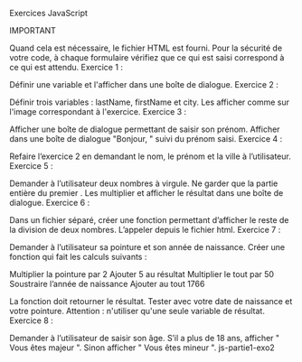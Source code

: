 Exercices JavaScript

IMPORTANT

Quand cela est nécessaire, le fichier HTML est fourni. Pour la sécurité de votre code, à chaque formulaire vérifiez que ce qui est saisi correspond à ce qui est attendu. Exercice 1 :

Définir une variable et l'afficher dans une boîte de dialogue. Exercice 2 :

Définir trois variables : lastName, firstName et city. Les afficher comme sur l'image correspondant à l'exercice. Exercice 3 :

Afficher une boîte de dialogue permettant de saisir son prénom. Afficher dans une boîte de dialogue "Bonjour, " suivi du prénom saisi. Exercice 4 :

Refaire l’exercice 2 en demandant le nom, le prénom et la ville à l’utilisateur. Exercice 5 :

Demander à l’utilisateur deux nombres à virgule. Ne garder que la partie entière du premier . Les multiplier et afficher le résultat dans une boîte de dialogue. Exercice 6 :

Dans un fichier séparé, créer une fonction permettant d’afficher le reste de la division de deux nombres. L’appeler depuis le fichier html. Exercice 7 :

Demander à l’utilisateur sa pointure et son année de naissance. Créer une fonction qui fait les calculs suivants :

Multiplier la pointure par 2
Ajouter 5 au résultat
Multiplier le tout par 50
Soustraire l’année de naissance
Ajouter au tout 1766

La fonction doit retourner le résultat. Tester avec votre date de naissance et votre pointure. Attention : n'utiliser qu'une seule variable de résultat. Exercice 8 :

Demander à l’utilisateur de saisir son âge. S’il a plus de 18 ans, afficher " Vous êtes majeur ". Sinon afficher " Vous êtes mineur ".
js-partie1-exo2
